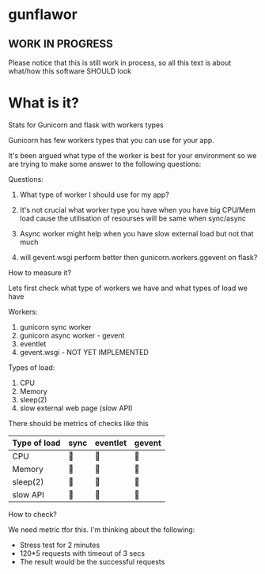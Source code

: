 # gunflawor

## WORK IN PROGRESS
Please notice that this is still work in process, so all this text is about what/how this software SHOULD look

# What is it?

Stats for Gunicorn and flask with workers types

Gunicorn has few workers types that you can use for your app.

It's been argued what type of the worker is best for your environment so we are trying to make some answer to the following questions:


Questions:
1) What type of worker I should use for my app? 
1) It's not crucial what worker type you have when you have big CPU/Mem load 
cause the utilisation of resourses will be same when sync/async
  
1) Async worker might help when you have slow external load but not that much
1) will gevent.wsgi perform better then gunicorn.workers.ggevent on flask?



How to measure it?

Lets first check what type of workers we have and what types of load we have

Workers:
1) gunicorn sync worker
1) gunicorn async worker - gevent
1) eventlet
1) gevent.wsgi - NOT YET IMPLEMENTED

Types of load:

1) CPU
2) Memory
3) sleep(2)
4) slow external web page (slow API)


There should be metrics of checks like this

| Type of load  | sync  | eventlet | gevent |
| ------------- | ----- | -------- | ------ |
| CPU           | 🔢  | 🔢 | 🔢  | 🔢 |
| Memory        | 🔢  | 🔢 | 🔢  | 🔢 |
| sleep(2)      | 🔢  | 🔢 | 🔢  | 🔢 |
| slow API      | 🔢  | 🔢 | 🔢  | 🔢 |


How to check?

We need metric tfor this. I'm thinking about the following:

* Stress test for 2 minutes
* 120*5 requests with timeout of 3 secs
* The result would be the successful requests